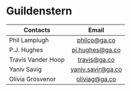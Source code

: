 # Guildenstern

| Contacts            | Email
| -------------       |:-------------:
| Phil Lamplugh       | philco@ga.co
| P.J. Hughes         | pj.hughes@ga.co
| Travis Vander Hoop  | travis@ga.co
| Yaniv Savig         | yaniv.savir@ga.co
| Olivia Grosvenor    | oliviag@ga.co
